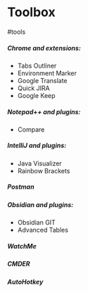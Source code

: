 # Toolbox
#tools 

##### Chrome and extensions:
- Tabs Outliner
- Environment Marker
- Google Translate
- Quick JIRA
- Google Keep

##### Notepad++ and plugins:
- Compare

##### IntelliJ and plugins:
- Java Visualizer
- Rainbow Brackets

##### Postman

##### Obsidian and plugins:
- Obsidian GIT
- Advanced Tables

##### WatchMe

##### CMDER

##### AutoHotkey